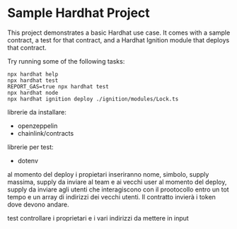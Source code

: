 # Sample Hardhat Project

This project demonstrates a basic Hardhat use case. It comes with a sample contract, a test for that contract, and a Hardhat Ignition module that deploys that contract.

Try running some of the following tasks:

```shell
npx hardhat help
npx hardhat test
REPORT_GAS=true npx hardhat test
npx hardhat node
npx hardhat ignition deploy ./ignition/modules/Lock.ts
```

librerie da installare:

- openzeppelin
- chainlink/contracts

librerie per test:

- dotenv

al momento del deploy i propietari inseriranno nome, simbolo, supply massima, supply da inviare al team e ai vecchi user al momento del deploy, supply da inviare agli utenti che interagiscono con il prootocollo entro un tot tempo e un array di indirizzi dei vecchi utenti. Il contratto invierà i token dove devono andare.

test
controllare i proprietari e i vari indirizzi da mettere in input
